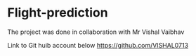 # Flight-prediction

The project was done in collaboration with Mr Vishal Vaibhav 

Link to Git huib account below 
  https://github.com/VISHAL0713

